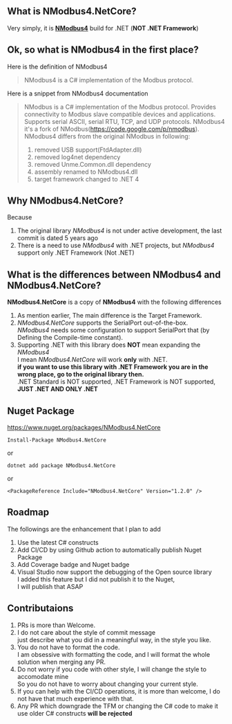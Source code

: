 ## What is NModbus4.NetCore?

Very simply, it is [**NModbus4**](https://github.com/NModbus4/NModbus4) build for .NET (**NOT .NET Framework**)<br/>

## Ok, so what is NModbus4 in the first place?
Here is the definition of NModbus4
>NModbus4 is a C# implementation of the Modbus protocol.

Here is a snippet from NModbus4 documentation 
>NModbus is a C# implementation of the Modbus protocol. Provides connectivity to Modbus slave compatible devices and applications. Supports serial ASCII, serial RTU, TCP, and UDP protocols. NModbus4 it's a fork of NModbus(https://code.google.com/p/nmodbus). NModbus4 differs from the original NModbus in following:
>1. removed USB support(FtdAdapter.dll)
>2. removed log4net dependency
>3. removed Unme.Common.dll dependency
>4. assembly renamed to NModbus4.dll
>5. target framework changed to .NET 4

## Why NModbus4.NetCore?

Because 
1. The original library *NModbus4* is not under active development, the last commit is dated 5 years ago <br/>
2. There is a need to use *NModbus4* with .NET projects, but *NModbus4* support only .NET Framework (Not .NET) <br/>

## What is the differences between NModbus4 and NModbus4.NetCore?

**NModbus4.NetCore** is a copy of **NModbus4** with the following differences

1. As mention earlier, The main difference is the Target Framework.
2. *NModbus4.NetCore* supports the SerialPort out-of-the-box. <br/>
   *NModbus4* needs some configuration to support SerialPort that (by Defining the Compile-time constant).
3. Supporting .NET with this library does **NOT** mean expanding the *NModbus4* <br/>
   I mean *NModbus4.NetCore* will work **only** with .NET. <br/>
   **if you want to use this library with .NET Framework you are in the wrong place, go to the original library then.**<br/>
   .NET Standard is NOT supported, .NET Framework is NOT supported, **JUST .NET AND ONLY .NET**

## Nuget Package<br/>

https://www.nuget.org/packages/NModbus4.NetCore

    Install-Package NModbus4.NetCore

or

    dotnet add package NModbus4.NetCore

or

    <PackageReference Include="NModbus4.NetCore" Version="1.2.0" />


## Roadmap
The followings are the enhancement that I plan to add
1. Use the latest C# constructs
2. Add CI/CD by using Github action to automatically publish Nuget Package
3. Add Coverage badge and Nuget badge
4. Visual Studio now support the debugging of the Open source library<br/>
   I added this feature but I did not publish it to the Nuget, <br/>
   I will publish that ASAP


## Contributaions
1. PRs is more than Welcome.
2. I do not care about the style of commit message <br/>
   just describe what you did in a meaningful way, in the style you like.
3. You do not have to format the code.<br/>
   I am obsessive with formatting the code, and I will format the whole solution when merging any PR.
4. Do not worry if you code with other style, I will change the style to accomodate mine <br/>
   So you do not have to worry about changing your current style. 
4. If you can help with the CI/CD operations, it is more than welcome, I do not have that much experience with that.
5. Any PR which downgrade the TFM or changing the C# code to make it use older C# constructs **will be rejected**
